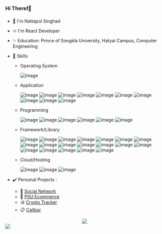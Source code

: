 
### Hi There❗👋
- 🧑 I'm Nattapol Singhad 
- ♾️ I'm React Developer 
- ✨ Education: Prince of Songkla University, Hatyai Campus, Computer Engineering
- 🚀 Skills
  - Operating System
    
    ![image](https://img.shields.io/badge/Windows-0078D6?style=flat&logo=windows&logoColor=white)  

  - Application

    ![image](https://img.shields.io/badge/MySQL-005C84?style=flat&logo=mysql&logoColor=white)
    ![image](https://img.shields.io/badge/MongoDB-4EA94B?style=flat&logo=mongodb&logoColor=white)
    ![image](https://img.shields.io/badge/GitHub-100000?style=flat&logo=github&logoColor=white)
    ![image](https://img.shields.io/badge/GitLab-330F63?style=flat&logo=gitlab&logoColor=white)
    ![image](https://img.shields.io/badge/Docker-2CA5E0?style=flat&logo=docker&logoColor=white)
    ![image](https://img.shields.io/badge/Checkmk-100000?style=flat&logo=CHECKMK&logoColor=white&labelColor=4DD40F&color=4DD40F)
    ![image](https://img.shields.io/badge/Looker_Studio-100000?style=flat&logo=Looker&logoColor=0033FF&labelColor=FFFFFF&color=FFFFFF)
    ![image](https://img.shields.io/badge/Sourcetree-0052CC?style=flat&logo=Sourcetree&logoColor=white)
    ![image](https://img.shields.io/badge/Jira-0052CC?style=flat&logo=Jira&logoColor=white)
    ![image](https://img.shields.io/badge/Bitbucket-0747a6?style=flat&logo=bitbucket&logoColor=white)

  - Programming

    ![image](https://img.shields.io/badge/C-00599C?style=flat&logo=c&logoColor=white)
    ![image](https://img.shields.io/badge/Python-FFD43B?style=flat&logo=python&logoColor=blue)
    ![image](https://img.shields.io/badge/JavaScript-323330?style=flat&logo=javascript&logoColor=F7DF1E)
    ![image](https://img.shields.io/badge/TypeScript-007ACC?style=flat&logo=typescript&logoColor=white)
    ![image](https://img.shields.io/badge/HTML5-E34F26?style=flat&logo=html5&logoColor=white)
    ![image](https://img.shields.io/badge/CSS3-1572B6?style=flat&logo=css3&logoColor=white)

  - Framework/Library
 
    ![image](https://img.shields.io/badge/Node%20js-339933?style=flat&logo=nodedotjs&logoColor=white)
    ![image](https://img.shields.io/badge/Express%20js-000000?style=flat&logo=express&logoColor=white)
    ![image](https://img.shields.io/badge/fastify-202020?style=flat&logo=fastify&logoColor=white)
    ![image](https://img.shields.io/badge/Flask-000000?style=flat&logo=flask&logoColor=white)
    ![image](https://img.shields.io/badge/strapi-2F2E8B?style=flat&logo=strapi&logoColor=white)
    ![image](https://img.shields.io/badge/next%20js-000000?style=flat&logo=nextdotjs&logoColor=white)
    ![image](https://img.shields.io/badge/React-20232A?style=flat&logo=react&logoColor=61DAFB)
    ![image](https://img.shields.io/badge/Tailwind_CSS-38B2AC?style=flat&logo=tailwind-css&logoColor=white)
    ![image](https://img.shields.io/badge/Bootstrap-563D7C?style=flat&logo=bootstrap&logoColor=white)
    ![image](https://img.shields.io/badge/NextUI-100000?style=flat&logo=nextui&logoColor=FFFFFF&labelColor=000000&color=000000)
    ![image](https://img.shields.io/badge/Material%20UI-007FFF?style=flat&logo=mui&logoColor=white)
    ![image](https://img.shields.io/badge/Robot%20Framework-000000?style=flat&logo=robot-framework&logoColor=white)
    ![image](https://img.shields.io/badge/Ant%20Design-1890FF?style=flat&logo=antdesign&logoColor=white)
    ![image](https://img.shields.io/badge/Apollo%20GraphQL-311C87?&style=flat&logo=Apollo%20GraphQL&logoColor=white)
    ![image](https://img.shields.io/badge/Socket.io-010101?&style=flat&logo=Socket.io&logoColor=white)
    ![image](https://img.shields.io/badge/GraphQl-E10098?style=flat&logo=graphql&logoColor=white)
    ![image](https://img.shields.io/badge/shadcn%2Fui-000000?style=flat&logo=shadcnui&logoColor=white)
    ![image](https://img.shields.io/badge/Jest-C21325?style=flat&logo=jest&logoColor=white)
    ![image](https://img.shields.io/badge/daisyUI-1ad1a5?style=flat&logo=daisyui&logoColor=white)
 
  - Cloud/Hosting
    
    ![image](https://img.shields.io/badge/Vercel-000000?style=flat&logo=vercel&logoColor=white)
    ![image](https://img.shields.io/badge/Render-46E3B7?style=flat&logo=render&logoColor=white)
    ![image](https://img.shields.io/badge/Cloudinary-100000?style=flat&logo=cloudinary&logoColor=4400FF&labelColor=FFFFFF&color=FFFFFF)

 - ✔️ Personal Projects :
   
   - 💬 [Social Network](https://next-sc.netlify.app)
   - 🛒 [PSU Ecommerce](https://next-psu-ecommerce.netlify.app)
   - 🪙 [Crypto Tracker](https://coinbase-blockchain.netlify.app)
   - 📋 [Calibor](https://calibor.netlify.app)
  

<div align="center" dir="auto" <img style="max-width: 100%;" src="https://github-readme-stats.vercel.app/api?username=HaDiizz&show_icons=true&theme=radical" />
 <img style="max-width: 100%;" src="https://github-readme-stats.vercel.app/api/top-langs/?username=HaDiizz&theme=radical&layout=compact" />
</div>


<img src="https://komarev.com/ghpvc/?username=HaDiizze&color=blueviolet" />



